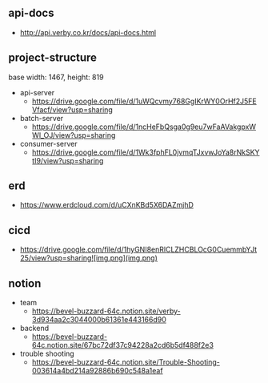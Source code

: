 ## api-docs
- http://api.verby.co.kr/docs/api-docs.html

## project-structure

base width: 1467, height: 819

- api-server
  - https://drive.google.com/file/d/1uWQcvmy768GgIKrWY0OrHf2J5FEVfacf/view?usp=sharing
- batch-server
  - https://drive.google.com/file/d/1ncHeFbQsga0g9eu7wFaAVakgpxWWl_OJ/view?usp=sharing
- consumer-server
  - https://drive.google.com/file/d/1Wk3fphFL0jvmqTJxvwJoYa8rNkSKYtI9/view?usp=sharing

## erd
- https://www.erdcloud.com/d/uCXnKBd5X6DAZmjhD

## cicd
- https://drive.google.com/file/d/1hyGNI8enRlCLZHCBLOcG0CuemmbYJt25/view?usp=sharing![img.png](img.png)

## notion
- team
  - https://bevel-buzzard-64c.notion.site/verby-3d934aa2c3044000b61361e443166d90
- backend
  - https://bevel-buzzard-64c.notion.site/67bc72df37c94228a2cd6b5df488f2e3
- trouble shooting
  - https://bevel-buzzard-64c.notion.site/Trouble-Shooting-003614a4bd214a92886b690c548a1eaf